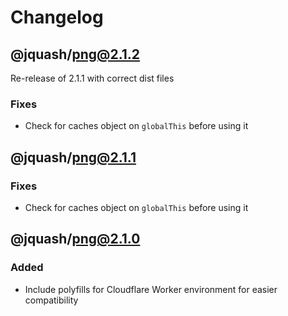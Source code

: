 # Changelog

## @jquash/png@2.1.2

Re-release of 2.1.1 with correct dist files
### Fixes

- Check for caches object on `globalThis` before using it

## @jquash/png@2.1.1

### Fixes

- Check for caches object on `globalThis` before using it

## @jquash/png@2.1.0

### Added

- Include polyfills for Cloudflare Worker environment for easier compatibility
